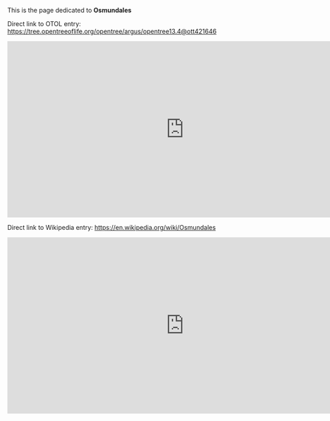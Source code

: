This is the page dedicated to **Osmundales**


Direct link to OTOL entry: https://tree.opentreeoflife.org/opentree/argus/opentree13.4@ott421646



<html>
    <body>
    <iframe src="https://tree.opentreeoflife.org/opentree/argus/opentree13.4@ott421646"
    width="800" height="400" frameborder="0" allowfullscreen> </iframe>
    </body>
</html>
    


Direct link to Wikipedia entry: https://en.wikipedia.org/wiki/Osmundales



<html>
    <body>
    <iframe src="https://en.wikipedia.org/wiki/Osmundales"
    width="800" height="400" frameborder="0" allowfullscreen> </iframe>
    </body>
</html>
    
